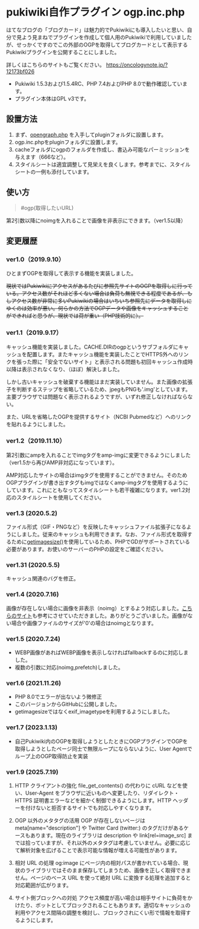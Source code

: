 # pukiwiki自作プラグイン ogp.inc.php
はてなブログの「ブログカード」は魅力的でPukiwikiにも導入したいと思い、自分で見よう見まねでプラグインを作成して個人用のPukiwikiで利用していましたが、せっかくですのでこの外部のOGPを取得してブログカードとして表示するPukiwikiプラグインを公開することにしました。

詳しくはこちらのサイトもご覧ください。
https://oncologynote.jp/?12173bf026

- Pukiwiki 1.5.3および1.5.4RC、PHP 7.4およびPHP 8.0で動作確認しています。
- プラグイン本体はGPL v3です。

## 設置方法

1. まず、[opengraph.php](https://github.com/scottmac/opengraph/) を入手してpluginフォルダに設置します。
2. ogp.inc.phpをpluginフォルダに設置します。
3. cacheフォルダにogpのフォルダを作成し、書込み可能なパーミッションを与えます（666など）。
4. スタイルシートは適宜調整して見栄えを良くします。参考までに、スタイルシートの一例も添付しています。

## 使い方

>\#ogp(取得したいURL)

第2引数以降にnoimgを入れることで画像を非表示にできます。（ver1.5以降）

## 変更履歴

### ver1.0（2019.9.10）[ ](https://oncologynote.jp/?12173bf026#j047861e)

ひとまずOGPを取得して表示する機能を実装しました。

~~現状ではPukiwikiにアクセスがあるたびに参照先サイトのOGPを取得しに行っている。アクセス数がそれほど多くない場合は負荷も無視できる程度であるが、もしアクセス数が非常に多いPukiwikiの場合はいちいち参照先にデータを取得しにゆくのは効率が悪い。何らかの方法でOGPデータや画像をキャッシュすることができればと思うが、現状では荷が重い（PHP技術的に）。~~

### ver1.1（2019.9.17）[ ](https://oncologynote.jp/?12173bf026#z7aaf86d)

キャッシュ機能を実装しました。CACHE.DIRのogpというサブフォルダにキャッシュを配置します。またキャッシュ機能を実装したことでHTTPS外へのリンクを張った際に「安全でないサイト」と表示される問題も初回キャッシュ作成時以降は表示されなくなり、（ほぼ）解決しました。

しかし古いキャッシュを破棄する機能はまだ実装していません。また画像の拡張子を判断するステップを省略しているため、jpegもPNGも'.img'としています。主要ブラウザでは問題なく表示されるようですが、いずれ修正しなければならない。

また、URLを省略したOGPを提供するサイト（NCBI Pubmedなど）へのリンクを貼れるようにしました。

### ver1.2（2019.11.10）[ ](https://oncologynote.jp/?12173bf026#w45f8d9b)

第2引数にampを入れることでimgタグをamp-imgに変更できるようにしました（ver1.5から再びAMP非対応になっています）。

AMP対応したサイトの場合はimgタグを使用することができません。そのためOGPプラグインが書き出すタグもimgではなくamp-imgタグを使用するようにしています。これにともなってスタイルシートも若干複雑になります。ver1.2対応のスタイルシートを使用してください。

### ver1.3 (2020.5.2)[ ](https://oncologynote.jp/?12173bf026#sff2b6b0)

ファイル形式（GIF・PNGなど）を反映したキャッシュファイル拡張子になるようにしました。従来のキャッシュも利用できます。なお、ファイル形式を取得するために[getimagesize()](https://www.php.net/manual/ja/book.image.php)を使用しているため、PHPでGDがサポートされている必要があります。お使いのサーバーのPHPの設定をご確認ください。

### ver1.31 (2020.5.5)[ ](https://oncologynote.jp/?12173bf026#td4248ba)

キャッシュ関連のバグを修正。

### ver1.4 (2020.7.16)[ ](https://oncologynote.jp/?12173bf026#aaf5e258)

画像が存在しない場合に画像を非表示（noimg）とするよう対応しました。[こちらのサイト](https://jpngamerswiki.com/?6d9c96fe42)も参考にさせていただきました。ありがとうございました。画像がない場合や画像ファイルのサイズが'0'の場合はnoimgとなります。

### ver1.5 (2020.7.24)[ ](https://oncologynote.jp/?12173bf026#sc41672a)

- WEBP画像があればWEBP画像を表示しなければfallbackするのに対応しました。
- 複数の引数に対応(noimg,prefetch)しました。

### ver1.6 (2021.11.26)[ ](https://oncologynote.jp/?12173bf026#nfff5d5b)

- PHP 8.0でエラーが出ないよう微修正
- このバージョンからGitHubに公開しました。
- getimagesizeではなくexif_imagetypeを利用するようにしました。

### ver1.7 (2023.1.13)

- 自己Pukiwiki内のOGPを取得しようとしたときにOGPプラグインでOGPを取得しようとしたページ同士で無限ループにならないように、User Agentでループ上のOGP取得防止を実装

### ver1.9 (2025.7.19)

1. HTTP クライアントの強化
file_get_contents() の代わりに cURL などを使い、User-Agent をブラウザに近いものへ変更したり、リダイレクト・HTTPS 証明書エラーなどを細かく制御できるようにします。HTTP ヘッダーを付けないと拒否するサイトでも対応しやすくなります。

2. OGP 以外のメタタグの活用
OGP が存在しないページは meta[name="description"] や Twitter Card (twitter:) のタグだけがあるケースもあります。現在のライブラリは description や link[rel=image_src] までは拾っていますが、それ以外のメタタグは考慮していません。必要に応じて解析対象を広げることで表示可能な情報が増える可能性があります。

3. 相対 URL の処理
og:image にページ内の相対パスが書かれている場合、現状のライブラリではそのまま保存してしまうため、画像を正しく取得できません。ページのベース URL を使って絶対 URL に変換する処理を追加すると対応範囲が広がります。

4. サイト側ブロックへの対処
アクセス頻度が高い場合は相手サイトに負荷をかけたり、ボットとしてブロックされることもあります。適切なキャッシュの利用やアクセス間隔の調整を検討し、ブロックされにくい形で情報を取得するようにします。
